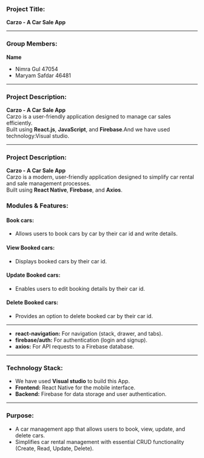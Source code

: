 
 ### **Project Title:**  
**Carzo - A Car Sale App**

-----------------------------------------------------------------
### **Group Members:**  
**Name**  
- Nimra Gul 47054
- Maryam Safdar 46481
-----------------------------------------------------------------
### **Project Description:**  
**Carzo - A Car Sale App**  
Carzo is a user-friendly application designed to manage car sales efficiently.  
Built using **React.js**, **JavaScript**, and **Firebase**.And we have used technology:Visual studio.

-----------------------------------------------------------------
### **Project Description:**  
**Carzo - A Car Sale App**  
Carzo is a modern, user-friendly application designed to simplify car rental and sale management processes.  
Built using **React Native**, **Firebase**, and **Axios**.

### **Modules & Features:**  
#### **Book cars:**  
- Allows users to book cars by car by their car id and write details.
#### **View Booked cars:**  
- Displays booked cars by their car id.
#### **Update Booked cars:**  
- Enables users to edit booking details by their car id.
#### **Delete Booked cars:**  
- Provides an option to delete booked car by their car id.
-----------------------------------------------------------------
- **react-navigation:** For navigation (stack, drawer, and tabs).  
- **firebase/auth:** For authentication (login and signup).  
- **axios:** For API requests to a Firebase database.  
-----------------------------------------------------------------
### **Technology Stack:**  
- We have used **Visual studio** to build this App.
- **Frontend:** React Native for the mobile interface.  
- **Backend:** Firebase for data storage and user authentication.  
-----------------------------------------------------------------
### **Purpose:**  
- A car management app that allows users to book, view, update, and delete cars.  
- Simplifies car rental management with essential CRUD functionality (Create, Read, Update, Delete).  



